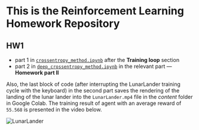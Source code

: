 # This is the Reinforcement Learning Homework Repository #
## HW1 ##
* part 1 in [`crossentropy_method.ipynb`](https://github.com/Shilovski/RL/blob/main/crossentropy_method.ipynb) after the __Training loop__ section
* part 2 in [`deep_crossentropy_method.ipynb`](https://github.com/Shilovski/RL/blob/main/deep_crossentropy_method.ipynb) in the relevant part &mdash; __Homework part II__

Also, the last block of code (after interrupting the LunarLander training cycle with the keyboard) in the second part saves the rendering of the landing of the lunar lander into the `LunarLander.mp4` file in the _content_ folder in Google Colab. 
The training result of agent with an average reward of `55.568` is presented in the video below.

![LunarLander](https://user-images.githubusercontent.com/75098744/225776654-7c0dbc05-8cac-49ef-bda2-ddb4656a4ddb.gif)

